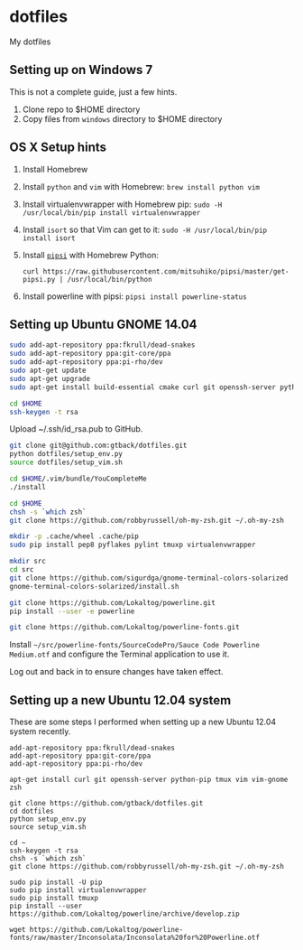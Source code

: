 dotfiles
========

My dotfiles

Setting up on Windows 7
-----------------------

This is not a complete guide, just a few hints.

1. Clone repo to $HOME directory
2. Copy files from `windows` directory to $HOME directory

OS X Setup hints
----------------

1. Install Homebrew
1. Install `python` and `vim` with Homebrew: `brew install python vim`
1. Install virtualenvwrapper with Homebrew pip: `sudo -H /usr/local/bin/pip install virtualenvwrapper`
1. Install `isort` so that Vim can get to it: `sudo -H /usr/local/bin/pip install isort`
1. Install [`pipsi`](https://github.com/mitsuhiko/pipsi) with Homebrew Python: 

    `curl https://raw.githubusercontent.com/mitsuhiko/pipsi/master/get-pipsi.py | /usr/local/bin/python`
    
1. Install powerline with pipsi: `pipsi install powerline-status`

Setting up Ubuntu GNOME 14.04
-----------------------------

```sh
sudo add-apt-repository ppa:fkrull/dead-snakes
sudo add-apt-repository ppa:git-core/ppa
sudo add-apt-repository ppa:pi-rho/dev
sudo apt-get update
sudo apt-get upgrade
sudo apt-get install build-essential cmake curl git openssh-server python-pip tmux vim vim-gnome xclip zsh

cd $HOME
ssh-keygen -t rsa
```
Upload ~/.ssh/id_rsa.pub to GitHub.
```sh
git clone git@github.com:gtback/dotfiles.git
python dotfiles/setup_env.py
source dotfiles/setup_vim.sh

cd $HOME/.vim/bundle/YouCompleteMe
./install

cd $HOME
chsh -s `which zsh`
git clone https://github.com/robbyrussell/oh-my-zsh.git ~/.oh-my-zsh

mkdir -p .cache/wheel .cache/pip
sudo pip install pep8 pyflakes pylint tmuxp virtualenvwrapper

mkdir src
cd src
git clone https://github.com/sigurdga/gnome-terminal-colors-solarized
gnome-terminal-colors-solarized/install.sh

git clone https://github.com/Lokaltog/powerline.git
pip install --user -e powerline

git clone https://github.com/Lokaltog/powerline-fonts.git
```
Install `~/src/powerline-fonts/SourceCodePro/Sauce Code Powerline Medium.otf` and configure the Terminal application to use it.

Log out and back in to ensure changes have taken effect.


Setting up a new Ubuntu 12.04 system
------------------------------------

These are some steps I performed when setting up a new Ubuntu 12.04 system
recently.

    add-apt-repository ppa:fkrull/dead-snakes
    add-apt-repository ppa:git-core/ppa
    add-apt-repository ppa:pi-rho/dev

    apt-get install curl git openssh-server python-pip tmux vim vim-gnome zsh

    git clone https://github.com/gtback/dotfiles.git
    cd dotfiles
    python setup_env.py
    source setup_vim.sh

    cd ~
    ssh-keygen -t rsa
    chsh -s `which zsh`
    git clone https://github.com/robbyrussell/oh-my-zsh.git ~/.oh-my-zsh

    sudo pip install -U pip
    sudo pip install virtualenvwrapper
    sudo pip install tmuxp
    pip install --user https://github.com/Lokaltog/powerline/archive/develop.zip

    wget https://github.com/Lokaltog/powerline-fonts/raw/master/Inconsolata/Inconsolata%20for%20Powerline.otf
